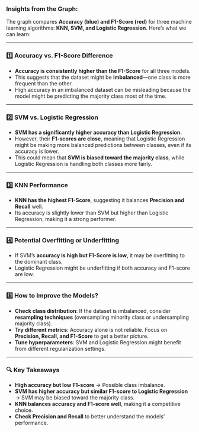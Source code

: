 ### **Insights from the Graph:**
The graph compares **Accuracy (blue) and F1-Score (red)** for three machine learning algorithms: **KNN, SVM, and Logistic Regression**. Here’s what we can learn:

---

### **1️⃣ Accuracy vs. F1-Score Difference**  
- **Accuracy is consistently higher than the F1-Score** for all three models.  
- This suggests that the dataset might be **imbalanced**—one class is more frequent than the other.  
- High accuracy in an imbalanced dataset can be misleading because the model might be predicting the majority class most of the time.

---

### **2️⃣ SVM vs. Logistic Regression**  
- **SVM has a significantly higher accuracy than Logistic Regression.**  
- However, their **F1-scores are close**, meaning that Logistic Regression might be making more balanced predictions between classes, even if its accuracy is lower.
- This could mean that **SVM is biased toward the majority class**, while Logistic Regression is handling both classes more fairly.

---

### **3️⃣ KNN Performance**  
- **KNN has the highest F1-Score**, suggesting it balances **Precision and Recall** well.  
- Its accuracy is slightly lower than SVM but higher than Logistic Regression, making it a strong performer.

---

### **4️⃣ Potential Overfitting or Underfitting**  
- If SVM’s **accuracy is high but F1-Score is low**, it may be overfitting to the dominant class.
- Logistic Regression might be underfitting if both accuracy and F1-score are low.

---

### **5️⃣ How to Improve the Models?**  
- **Check class distribution**: If the dataset is imbalanced, consider **resampling techniques** (oversampling minority class or undersampling majority class).  
- **Try different metrics**: Accuracy alone is not reliable. Focus on **Precision, Recall, and F1-Score** to get a better picture.  
- **Tune hyperparameters**: SVM and Logistic Regression might benefit from different regularization settings.

---

### **🔍 Key Takeaways**
- **High accuracy but low F1-score** → Possible class imbalance.  
- **SVM has higher accuracy but similar F1-score to Logistic Regression** → SVM may be biased toward the majority class.  
- **KNN balances accuracy and F1-score well**, making it a competitive choice.  
- **Check Precision and Recall** to better understand the models’ performance.  

